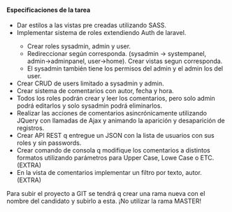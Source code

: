 <h4>Especificaciones de la tarea</h4>
<ul>
<li>Dar estilos a las vistas pre creadas utilizando SASS.</li>
<li>Implementar sistema de roles extendiendo Auth de laravel.</li>
<ul>
<li>Crear roles sysadmin, admin y user.</li>
<li>Redireccionar según corresponda. (sysadmin -> systempanel, admin->adminpanel, user->home). Crear vistas segun corresponda.</li>
<li>El sysadmin también tiene los permisos del admin y el admin los del user.</li>
</ul>
<li>Crear CRUD de users limitado a sysadmin y admin.</li>
<li>Crear sistema de comentarios con autor, fecha y hora.</li>
<li>Todos los roles podrán crear y leer los comentarios, pero solo admin podrá editarlos y solo sysadmin podrá eliminarlos.</li>
<li>Realizar las acciones de comentarios asincrónicamente utilizando JQuery con llamadas de Ajax y animando la aparición y desaparición de registros.</li>
    <li>Crear API REST q entregue un JSON con la lista de usuarios con sus roles y sin passwords.</li>
<li>Crear comando de consola q modifique los comentarios a distintos formatos utilizando parámetros para Upper Case, Lowe Case o ETC. (EXTRA)</li>
<li>En la vista de comentarios implementar un filtro por texto, autor. (EXTRA)</li>
</ul>
<p>Para subir el proyecto a GIT se tendrá q crear una rama nueva con el nombre del candidato y subirlo a esta. ¡No utilizar la rama MASTER!</p>

